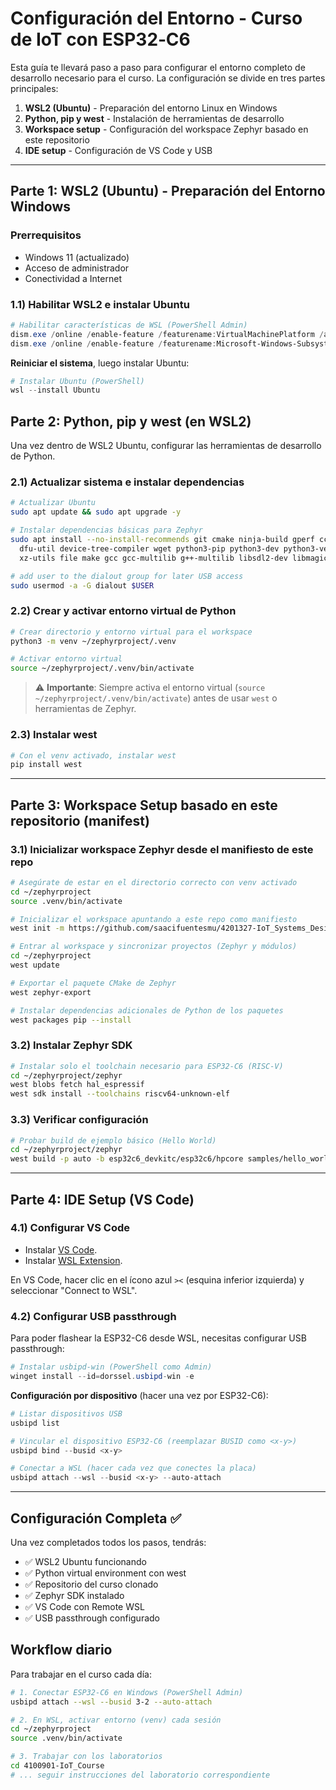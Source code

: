 # Configuración del Entorno - Curso de IoT con ESP32‑C6

Esta guía te llevará paso a paso para configurar el entorno completo de desarrollo necesario para el curso. La configuración se divide en tres partes principales:

1. **WSL2 (Ubuntu)** - Preparación del entorno Linux en Windows
2. **Python, pip y west** - Instalación de herramientas de desarrollo
3. **Workspace setup** - Configuración del workspace Zephyr basado en este repositorio
4. **IDE setup** - Configuración de VS Code y USB

---

## Parte 1: WSL2 (Ubuntu) - Preparación del Entorno Windows

### Prerrequisitos
- Windows 11 (actualizado)
- Acceso de administrador
- Conectividad a Internet

### 1.1) Habilitar WSL2 e instalar Ubuntu

```powershell
# Habilitar características de WSL (PowerShell Admin)
dism.exe /online /enable-feature /featurename:VirtualMachinePlatform /all /norestart
dism.exe /online /enable-feature /featurename:Microsoft-Windows-Subsystem-Linux

```

**Reiniciar el sistema**, luego instalar Ubuntu:

```powershell
# Instalar Ubuntu (PowerShell)
wsl --install Ubuntu

```

## Parte 2: Python, pip y west (en WSL2)

Una vez dentro de WSL2 Ubuntu, configurar las herramientas de desarrollo de Python.

### 2.1) Actualizar sistema e instalar dependencias

```bash
# Actualizar Ubuntu
sudo apt update && sudo apt upgrade -y

# Instalar dependencias básicas para Zephyr
sudo apt install --no-install-recommends git cmake ninja-build gperf ccache \
  dfu-util device-tree-compiler wget python3-pip python3-dev python3-venv \
  xz-utils file make gcc gcc-multilib g++-multilib libsdl2-dev libmagic1

# add user to the dialout group for later USB access
sudo usermod -a -G dialout $USER

```

### 2.2) Crear y activar entorno virtual de Python

```bash
# Crear directorio y entorno virtual para el workspace
python3 -m venv ~/zephyrproject/.venv

# Activar entorno virtual
source ~/zephyrproject/.venv/bin/activate
```

> ⚠️ **Importante**: Siempre activa el entorno virtual (`source ~/zephyrproject/.venv/bin/activate`) antes de usar `west` o herramientas de Zephyr.

### 2.3) Instalar west

```bash
# Con el venv activado, instalar west
pip install west
```

---

## Parte 3: Workspace Setup basado en este repositorio (manifest)

### 3.1) Inicializar workspace Zephyr desde el manifiesto de este repo

```bash
# Asegúrate de estar en el directorio correcto con venv activado
cd ~/zephyrproject
source .venv/bin/activate

# Inicializar el workspace apuntando a este repo como manifiesto
west init -m https://github.com/saacifuentesmu/4201327-IoT_Systems_Design_Labs ~/zephyrproject

# Entrar al workspace y sincronizar proyectos (Zephyr y módulos)
cd ~/zephyrproject
west update

# Exportar el paquete CMake de Zephyr
west zephyr-export

# Instalar dependencias adicionales de Python de los paquetes
west packages pip --install

```

### 3.2) Instalar Zephyr SDK

```bash
# Instalar solo el toolchain necesario para ESP32-C6 (RISC-V)
cd ~/zephyrproject/zephyr
west blobs fetch hal_espressif
west sdk install --toolchains riscv64-unknown-elf

```

### 3.3) Verificar configuración

```bash
# Probar build de ejemplo básico (Hello World)
cd ~/zephyrproject/zephyr
west build -p auto -b esp32c6_devkitc/esp32c6/hpcore samples/hello_world

```

---

## Parte 4: IDE Setup (VS Code)

### 4.1) Configurar VS Code

- Instalar [VS Code](https://code.visualstudio.com/download).
- Instalar [WSL Extension](https://marketplace.visualstudio.com/items?itemName=ms-vscode-remote.remote-wsl).

En VS Code, hacer clic en el ícono azul `><` (esquina inferior izquierda) y seleccionar "Connect to WSL".

### 4.2) Configurar USB passthrough

Para poder flashear la ESP32-C6 desde WSL, necesitas configurar USB passthrough:

```powershell
# Instalar usbipd-win (PowerShell como Admin)
winget install --id=dorssel.usbipd-win -e
```

**Configuración por dispositivo** (hacer una vez por ESP32-C6):
```powershell
# Listar dispositivos USB
usbipd list

# Vincular el dispositivo ESP32-C6 (reemplazar BUSID como <x-y>)
usbipd bind --busid <x-y>

# Conectar a WSL (hacer cada vez que conectes la placa)
usbipd attach --wsl --busid <x-y> --auto-attach
```

---

## Configuración Completa ✅

Una vez completados todos los pasos, tendrás:
- ✅ WSL2 Ubuntu funcionando
- ✅ Python virtual environment con west
- ✅ Repositorio del curso clonado
- ✅ Zephyr SDK instalado
- ✅ VS Code con Remote WSL
- ✅ USB passthrough configurado

## Workflow diario

Para trabajar en el curso cada día:

```bash
# 1. Conectar ESP32-C6 en Windows (PowerShell Admin)
usbipd attach --wsl --busid 3-2 --auto-attach

# 2. En WSL, activar entorno (venv) cada sesión
cd ~/zephyrproject
source .venv/bin/activate

# 3. Trabajar con los laboratorios
cd 4100901-IoT_Course
# ... seguir instrucciones del laboratorio correspondiente
```
